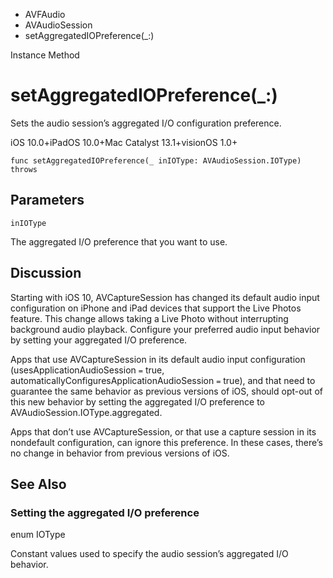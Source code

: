 

- AVFAudio
- AVAudioSession
-  setAggregatedIOPreference(\_:) 

Instance Method

# setAggregatedIOPreference(\_:)

Sets the audio session’s aggregated I/O configuration preference.

iOS 10.0+iPadOS 10.0+Mac Catalyst 13.1+visionOS 1.0+

``` source
func setAggregatedIOPreference(_ inIOType: AVAudioSession.IOType) throws
```

## Parameters 

`inIOType`  

The aggregated I/O preference that you want to use.

## Discussion

Starting with iOS 10, AVCaptureSession has changed its default audio input configuration on iPhone and iPad devices that support the Live Photos feature. This change allows taking a Live Photo without interrupting background audio playback. Configure your preferred audio input behavior by setting your aggregated I/O preference.

Apps that use AVCaptureSession in its default audio input configuration (usesApplicationAudioSession `=` true, automaticallyConfiguresApplicationAudioSession `=` true), and that need to guarantee the same behavior as previous versions of iOS, should opt-out of this new behavior by setting the aggregated I/O preference to AVAudioSession.IOType.aggregated.

Apps that don’t use AVCaptureSession, or that use a capture session in its nondefault configuration, can ignore this preference. In these cases, there’s no change in behavior from previous versions of iOS.

## See Also

### Setting the aggregated I/O preference

enum IOType

Constant values used to specify the audio session’s aggregated I/O behavior.

